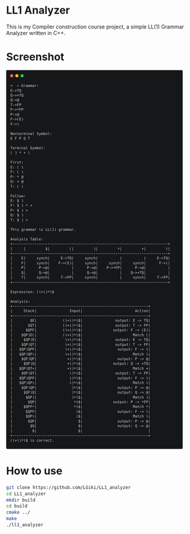# LL1 Analyzer

This is my Compiler construction course project, a simple LL(1) Grammar Analyzer written in C++.

# Screenshot

![Screenshot](screenshot/screenshot.png)

# How to use

```bash
git clone https://github.com/LGiki/LL1_analyzer
cd LL1_analyzer
mkdir build
cd build
cmake ../
make
./ll1_analyzer
```